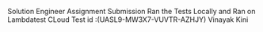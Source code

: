 Solution Engineer Assignment Submission 
Ran the Tests Locally and Ran on Lambdatest CLoud Test id :(UASL9-MW3X7-VUVTR-AZHJY)
Vinayak Kini